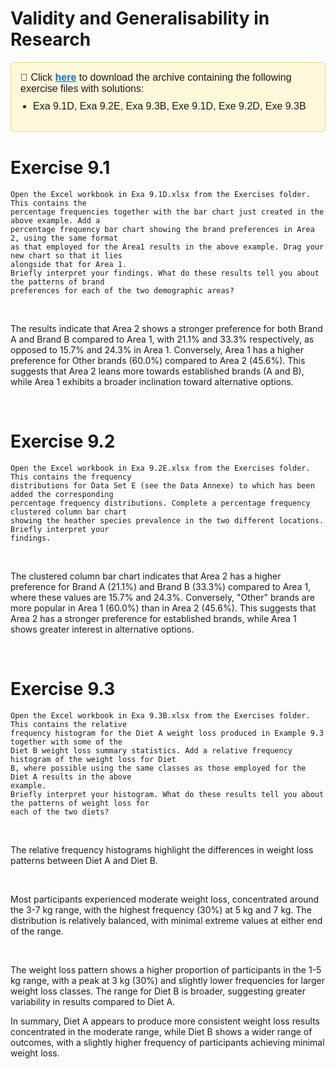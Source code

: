 # Validity and Generalisability in Research

<div style="background-color: #fff8db; border: 1px solid #f7d67d; padding: 15px; border-radius: 5px; font-family: Arial, sans-serif; font-size: 16px;  margin-bottom: 40px">
  📁 Click 
  <a href="https://pet-e-portfolio.vercel.app/exercises/unit9.zip" style="color: #0073e6; text-decoration: underline; font-weight: bold;" target="_blank">here</a> 
  to download the archive containing the following exercise files with solutions:
  <ul style="margin-top: 10px; padding-left: 20px; font-size: 16px;">
    <li>Exa 9.1D, Exa 9.2E, Exa 9.3B, Exe 9.1D, Exe 9.2D, Exe 9.3B</li>
  </ul>
</div>

# Exercise 9.1

```plaintext
Open the Excel workbook in Exa 9.1D.xlsx from the Exercises folder. This contains the
percentage frequencies together with the bar chart just created in the above example. Add a
percentage frequency bar chart showing the brand preferences in Area 2, using the same format
as that employed for the Area1 results in the above example. Drag your new chart so that it lies
alongside that for Area 1.
Briefly interpret your findings. What do these results tell you about the patterns of brand
preferences for each of the two demographic areas?
```

<br/>

The results indicate that Area 2 shows a stronger preference for both Brand A and Brand B compared to Area 1, with 21.1% and 33.3% respectively, as opposed to 15.7% and 24.3% in Area 1. Conversely, Area 1 has a higher preference for Other brands (60.0%) compared to Area 2 (45.6%). This suggests that Area 2 leans more towards established brands (A and B), while Area 1 exhibits a broader inclination toward alternative options.

<br/>

# Exercise 9.2

```plaintext
Open the Excel workbook in Exa 9.2E.xlsx from the Exercises folder. This contains the frequency
distributions for Data Set E (see the Data Annexe) to which has been added the corresponding
percentage frequency distributions. Complete a percentage frequency clustered column bar chart
showing the heather species prevalence in the two different locations. Briefly interpret your
findings.
```

<br/>

The clustered column bar chart indicates that Area 2 has a higher preference for Brand A (21.1%) and Brand B (33.3%) compared to Area 1, where these values are 15.7% and 24.3%. Conversely, "Other" brands are more popular in Area 1 (60.0%) than in Area 2 (45.6%). This suggests that Area 2 has a stronger preference for established brands, while Area 1 shows greater interest in alternative options.

<br/>

# Exercise 9.3

```plaintext
Open the Excel workbook in Exa 9.3B.xlsx from the Exercises folder. This contains the relative
frequency histogram for the Diet A weight loss produced in Example 9.3 together with some of the
Diet B weight loss summary statistics. Add a relative frequency histogram of the weight loss for Diet
B, where possible using the same classes as those employed for the Diet A results in the above
example.
Briefly interpret your histogram. What do these results tell you about the patterns of weight loss for
each of the two diets?
```

<br/>

The relative frequency histograms highlight the differences in weight loss patterns between Diet A and Diet B.

<br/>

Most participants experienced moderate weight loss, concentrated around the 3-7 kg range, with the highest frequency (30%) at 5 kg and 7 kg.
The distribution is relatively balanced, with minimal extreme values at either end of the range.

<br/>

The weight loss pattern shows a higher proportion of participants in the 1-5 kg range, with a peak at 3 kg (30%) and slightly lower frequencies for larger weight loss classes.
The range for Diet B is broader, suggesting greater variability in results compared to Diet A.
<br/>

In summary, Diet A appears to produce more consistent weight loss results concentrated in the moderate range, while Diet B shows a wider range of outcomes, with a slightly higher frequency of participants achieving minimal weight loss.

<br/>
